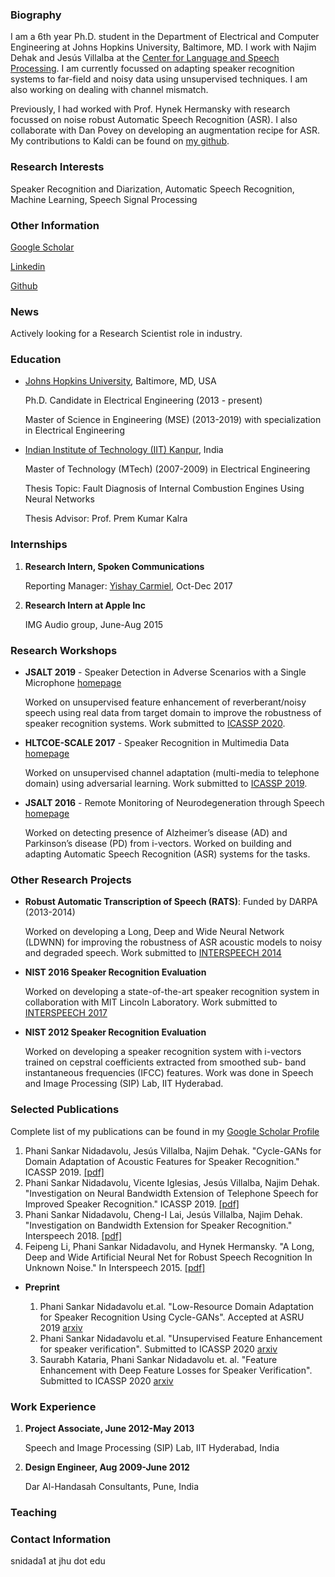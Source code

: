 ### Biography

I am a 6th year Ph.D. student in the Department of Electrical and Computer Engineering at Johns Hopkins University, Baltimore, MD. I work with Najim Dehak and Jesús Villalba at the [Center for Language and Speech Processing](https://www.clsp.jhu.edu "CLSP"). I am currently focussed on  adapting speaker recognition systems to far-field and noisy data using unsupervised techniques. I am also working on dealing with channel mismatch. 

Previously, I had worked with Prof. Hynek Hermansky with research focussed on noise robust Automatic Speech Recognition (ASR). I also collaborate with Dan Povey on developing an augmentation recipe for ASR. My contributions to Kaldi can be found on [my github](https://github.com/phanisankar-nidadavolu/kaldi/commits/augmentation-script-asr-spkrid "Augmentation Recipe"). 

### Research Interests

Speaker Recognition and Diarization, Automatic Speech Recognition, Machine Learning, Speech Signal Processing

### Other Information
 
  [Google Scholar](https://scholar.google.com/citations?user=v5-ThlEAAAAJ&hl=en&oi=ao)

  [Linkedin](https://www.linkedin.com/in/phanisankar-nidadavolu/)
  
  [Github](https://github.com/phanisankar-nidadavolu)
  
  
### News

Actively looking for a Research Scientist role in industry. 


### Education

* [Johns Hopkins University](https://www.jhu.edu), Baltimore, MD, USA

     Ph.D. Candidate in Electrical Engineering (2013 - present)
     
     Master of Science in Engineering (MSE) (2013-2019) with specialization in Electrical Engineering


* [Indian Institute of Technology (IIT) Kanpur](https://www.iitk.ac.in/ee/), India

     Master of Technology (MTech) (2007-2009) in Electrical Engineering
     
     Thesis Topic: Fault Diagnosis of Internal Combustion Engines Using Neural Networks
     
     Thesis Advisor: Prof. Prem Kumar Kalra

### Internships
1. **Research Intern, Spoken Communications** 

      Reporting Manager: [Yishay Carmiel](https://www.linkedin.com/in/yishay-carmiel-6469482/), Oct-Dec 2017
2. **Research Intern at Apple Inc**
   
      IMG Audio group, June-Aug 2015
    
### Research Workshops

* **JSALT 2019** - Speaker Detection in Adverse Scenarios with a Single Microphone [homepage](https://www.clsp.jhu.edu/workshops/19-workshop/speaker-detection-in-adverse-scenarios-with-a-single-microphone/)

     Worked on unsupervised feature enhancement of reverberant/noisy speech using real data from target domain to improve the robustness of speaker recognition systems. Work submitted to [ICASSP 2020](https://arxiv.org/abs/1910.11915). 
     
* **HLTCOE-SCALE 2017** - Speaker Recognition in Multimedia Data [homepage](https://hltcoe.jhu.edu/research/scale/scale-2017/)

     Worked on unsupervised channel adaptation (multi-media to telephone domain) using adversarial learning. Work submitted to [ICASSP 2019](https://ieeexplore.ieee.org/abstract/document/8683055). 
     
* **JSALT 2016** - Remote Monitoring of Neurodegeneration through Speech [homepage](https://www.clsp.jhu.edu/workshops/16-workshop/remote-monitoring-of-neurodegeneration-through-speech/)

     Worked on detecting presence of Alzheimer’s disease (AD) and Parkinson’s disease (PD) from i-vectors. Worked on building and adapting Automatic Speech Recognition (ASR) systems for the tasks. 



### Other Research Projects

* **Robust Automatic Transcription of Speech (RATS)**: Funded by DARPA (2013-2014)

     Worked on developing a Long, Deep and Wide Neural Network (LDWNN) for improving the robustness of ASR acoustic models to noisy and degraded speech. Work submitted to [INTERSPEECH 2014](https://www.isca-speech.org/archive/archive_papers/interspeech_2014/i14_0358.pdf "LDWNN")

* **NIST 2016 Speaker Recognition Evaluation**

     Worked on developing a state-of-the-art speaker recognition system in collaboration with MIT Lincoln Laboratory. Work submitted to [INTERSPEECH 2017](http://mallidi.github.io/pdfs/Pedro_NIST-SRE2016_sys_paper_Interspeech2017.pdf)


* **NIST 2012 Speaker Recognition Evaluation**

     Worked on developing a speaker recognition system with i-vectors trained on cepstral coefficients extracted from smoothed sub- band instantaneous frequencies (IFCC) features. Work was done in Speech and Image Processing (SIP) Lab, IIT Hyderabad. 


### Selected Publications

Complete list of my publications can be found in my [Google Scholar Profile](https://scholar.google.com/citations?user=v5-ThlEAAAAJ&hl=en&oi=ao)

   1. Phani Sankar Nidadavolu, Jesús Villalba, Najim Dehak. "Cycle-GANs for Domain Adaptation of Acoustic Features for Speaker Recognition." ICASSP 2019.  [[pdf]](https://ieeexplore.ieee.org/document/8683055)
   2. Phani Sankar Nidadavolu, Vicente Iglesias, Jesús Villalba, Najim Dehak. "Investigation on Neural Bandwidth Extension of Telephone Speech for Improved Speaker Recognition." ICASSP 2019. [[pdf]](https://ieeexplore.ieee.org/document/8682992)
   3. Phani Sankar Nidadavolu, Cheng-I Lai, Jesús Villalba, Najim Dehak. "Investigation on Bandwidth Extension for Speaker Recognition." Interspeech 2018. [[pdf]](https://www.isca-speech.org/archive/Interspeech_2018/pdfs/2394.pdf)
   4. Feipeng Li, Phani Sankar Nidadavolu, and Hynek Hermansky. "A Long, Deep and Wide Artificial Neural Net for Robust Speech Recognition In Unknown Noise." In Interspeech 2015. [[pdf]](https://www.isca-speech.org/archive/archive_papers/interspeech_2014/i14_0358.pdf)



* **Preprint**

     1. Phani Sankar Nidadavolu et.al. "Low-Resource Domain Adaptation for Speaker Recognition Using Cycle-GANs". Accepted at ASRU 2019 [arxiv](https://arxiv.org/abs/1910.11909)
     2. Phani Sankar Nidadavolu et.al. "Unsupervised Feature Enhancement for speaker verification". Submitted to ICASSP 2020 [arxiv](https://arxiv.org/abs/1910.11915)
     3. Saurabh Kataria, Phani Sankar Nidadavolu et. al. "Feature Enhancement with Deep Feature Losses for Speaker Verification". Submitted to ICASSP 2020 [arxiv](https://arxiv.org/abs/1910.11905)


### Work Experience

1. 	**Project Associate, June 2012-May 2013**

       Speech and Image Processing (SIP) Lab, IIT Hyderabad, India 
2. **Design Engineer, Aug 2009-June 2012**

      Dar Al-Handasah Consultants, Pune, India

### Teaching


### Contact Information
   snidada1 at jhu dot edu
